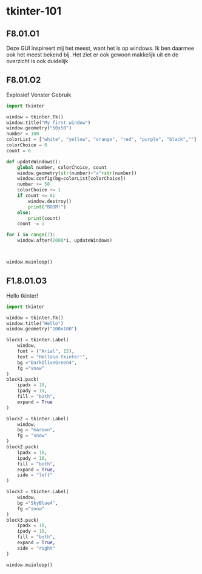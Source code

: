 # tkinter-101
## F8.01.O1
Deze GUI inspireert mij het meest, want het is op windows. Ik ben daarmee ook het meest bekend bij.
Het ziet er ook gewoon makkelijk uit en de overzicht is ook duidelijk
## F8.01.O2
Explosief Venster Gebruik
``` python
import tkinter 

window = tkinter.Tk()
window.title("My first window")
window.geometry("50x50")
number = 100
colorList = ["white", "yellow", "orange", "red", "purple", "black",""]
colorChoice = 0
count = 6

def updateWindows():
    global number, colorChoice, count 
    window.geometry(str(number)+"x"+str(number))
    window.config(bg=colorList[colorChoice])
    number += 50    
    colorChoice += 1
    if count <= 0:
        window.destroy()
        print("BOOM!")
    else:
        print(count)
    count -= 1

for i in range(7):
    window.after(2000*i, updateWindows)



window.mainloop()
```
## F1.8.01.O3
Hello tkinter!
``` python
import tkinter

window = tkinter.Tk()
window.title("Hello")
window.geometry("100x100")

block1 = tkinter.Label(
    window, 
    font = ("Arial", 15),
    text = "Hello\n tkinter!",
    bg ="DarkOliveGreen4",
    fg ="snow"
)
block1.pack(
    ipadx = 10,
    ipady = 10,
    fill = "both",
    expand = True
)

block2 = tkinter.Label(
    window,
    bg = "maroon",
    fg = "snow"
)
block2.pack(
    ipadx = 10,
    ipady = 10,
    fill = "both",
    expand = True,
    side = "left"
)

block3 = tkinter.Label(
    window,
    bg ="SkyBlue4",
    fg ="snow"
)
block3.pack(
    ipadx = 10,
    ipady = 10,
    fill = "both",
    expand = True,
    side = "right"
)

window.mainloop()
```